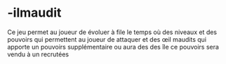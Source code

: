 # -ilmaudit
Ce jeu permet au joueur de évoluer à file le temps où des niveaux et des pouvoirs qui permettent au joueur de attaquer et des œil maudits qui apporte un pouvoirs supplémentaire ou aura des des île ce pouvoirs sera vendu à un recrutées 
